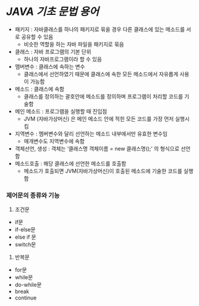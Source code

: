 # _JAVA 기초 문법 용어_

- 패키지 : 자바클래스를 하나의 패키지로 묶을 경우 다른 클래스에 있는 메소드를 서로 공유할 수 있음
  - 비슷한 역할을 하는 자바 파일을 패키지로 묶음
- 클래스 : 자바 프로그램의 기본 단위
  - 하나의 자바프로그램이라 할 수 있음
- 맴버변수 : 클래스에 속하는 변수
  - 클래스에서 선언하였기 때문에 클래스에 속한 모든 메소드에서 자유롭게 사용이 가능함
- 메소드 : 클래스에 속함
  - 클래스를 정의하는 괄호안에 메소드를 정의하며 프로그램이 처리할 코드를 기술함
- 메인 메소드 : 프로그램을 실행할 때 진입점
  - JVM (자바가상머신) 은 메인 메소드 안에 적힌 모든 코드를 가장 먼저 실행시킴
- 지역변수 : 멤버변수와 달리 선언하는 메소드 내부에서만 유효한 변수임
  - 매개변수도 지역변수에 속함
- 객체선언, 생성 : 객체는 ‘클래스명 객체이름 = new 클래스명();’ 의 형식으로 선언함
- 메소드호출 : 해당 클래스에 선언한 메소드를 호출함
  - 메소드가 호출되면 JVM(자바가상머신)이 호출된 메소드에 기술한 코드를 실행함

### 제어문의 종류와 기능

1. 조건문

- if문
- if-else문
- else if 문
- switch문

1. 반복문

- for문
- while문
- do-while문
- break
- continue
